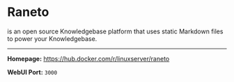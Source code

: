 # Raneto

is an open source Knowledgebase platform that uses static Markdown files to power your Knowledgebase.

---

**Homepage:** https://hub.docker.com/r/linuxserver/raneto

**WebUI Port:** `3000`